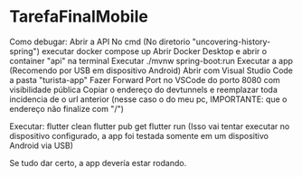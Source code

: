 ﻿# TarefaFinalMobile

Como debugar:
Abrir a API
No cmd (No diretorio "uncovering-history-spring") executar docker compose up
Abrir Docker Desktop e abrir o container "api" na terminal
Executar ./mvnw spring-boot:run
Executar a app (Recomendo por USB em dispositivo Android)
Abrir com Visual Studio Code a pasta "turista-app"
Fazer Forward Port no VSCode do porto 8080 com visibilidade pública
Copiar o endereço do devtunnels e reemplazar toda incidencia de o url anterior (nesse caso o do meu pc, IMPORTANTE: que o endereço não finalize com "/")

Executar:
flutter clean
flutter pub get
flutter run
(Isso vai tentar executar no dispositivo configurado, a app foi testada somente em um dispositivo Android via USB)

Se tudo dar certo, a app devería estar rodando.
